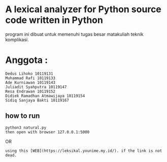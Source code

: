 # A lexical analyzer for Python source code written in Python

program ini dibuat untuk memenuhi tugas besar matakuliah teknik komplikasi.

# Anggota :

```
Dedus Lihoko 10119131
Muhammad Rafi 10119133
Ade Kurniawan 10119143
Juliadit Syahputra 10119147
Resa Endrawan 10119152
Didiek Ramadhan Atmawijaya 10119154
Sidiq Sanjaya Bakti 10119167
```

## how to run

```
python3 natural.py
then open with browser 127.0.0.1:5000
```

OR

```
using this [WEB](https://leksikal.younime.my.id/). if the link is not dead.
```
